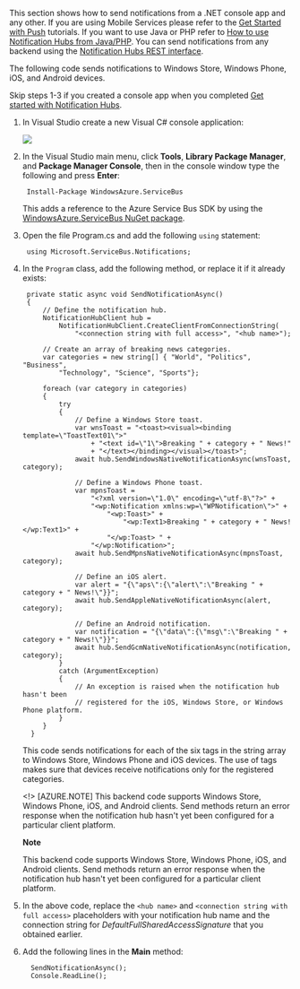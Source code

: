 
This section shows how to send notifications from a .NET console app and any other.
If you are using Mobile Services please refer to the [Get Started with Push](/documentation/articles/mobile-services-dotnet-backend-windows-store-dotnet-get-started-push/) tutorials. If you want to use Java or PHP refer to [How to use Notification Hubs from Java/PHP](/documentation/articles/notification-hubs-java-backend-how-to/). You can send notifications from any backend using the [Notification Hubs REST interface].

The following code sends notifications to Windows Store, Windows Phone, iOS, and Android devices. 

Skip steps 1-3 if you created a console app when you completed [Get started with Notification Hubs][get-started].

1. In Visual Studio create a new Visual C# console application: 

   	![][13]

2. In the Visual Studio main menu, click **Tools**, **Library Package Manager**, and **Package Manager Console**, then in the console window type the following and press **Enter**:

        Install-Package WindowsAzure.ServiceBus
 	
	This adds a reference to the Azure Service Bus SDK by using the <a href="http://nuget.org/packages/WindowsAzure.ServiceBus/">WindowsAzure.ServiceBus NuGet package</a>. 

3. Open the file Program.cs and add the following `using` statement:

        using Microsoft.ServiceBus.Notifications;

4. In the `Program` class, add the following method, or replace it if it already exists:

        private static async void SendNotificationAsync()
        {
			// Define the notification hub.
		    NotificationHubClient hub = 
				NotificationHubClient.CreateClientFromConnectionString(
					"<connection string with full access>", "<hub name>");
		
		    // Create an array of breaking news categories.
		    var categories = new string[] { "World", "Politics", "Business", 
		        "Technology", "Science", "Sports"};
		
            foreach (var category in categories)
            {
                try
                {
                    // Define a Windows Store toast.
                    var wnsToast = "<toast><visual><binding template=\"ToastText01\">" 
                        + "<text id=\"1\">Breaking " + category + " News!" 
                        + "</text></binding></visual></toast>";         
                    await hub.SendWindowsNativeNotificationAsync(wnsToast, category);

                    // Define a Windows Phone toast.
                    var mpnsToast =
                        "<?xml version=\"1.0\" encoding=\"utf-8\"?>" +
                        "<wp:Notification xmlns:wp=\"WPNotification\">" +
                            "<wp:Toast>" +
                                "<wp:Text1>Breaking " + category + " News!</wp:Text1>" +
                            "</wp:Toast> " +
                        "</wp:Notification>";         
                    await hub.SendMpnsNativeNotificationAsync(mpnsToast, category);

                    // Define an iOS alert.
                    var alert = "{\"aps\":{\"alert\":\"Breaking " + category + " News!\"}}";
                    await hub.SendAppleNativeNotificationAsync(alert, category);

					// Define an Android notification.
                    var notification = "{\"data\":{\"msg\":\"Breaking " + category + " News!\"}}";
                    await hub.SendGcmNativeNotificationAsync(notification, category);
                }
                catch (ArgumentException)
                {
                    // An exception is raised when the notification hub hasn't been 
                    // registered for the iOS, Windows Store, or Windows Phone platform. 
                }
            }
		 }

	This code sends notifications for each of the six tags in the string array to Windows Store, Windows Phone and iOS devices. The use of tags makes sure that devices receive notifications only for the registered categories.
	
	<!> [AZURE.NOTE] This backend code supports Windows Store, Windows Phone, iOS, and Android clients. Send methods return an error response when the notification hub hasn't yet been configured for a particular client platform.
	<div class="dev-callout"><strong>Note</strong> 
	<p>This backend code supports Windows Store, Windows Phone, iOS, and Android clients. Send methods return an error response when the notification hub hasn't yet been configured for a particular client platform. </p> 
	</div>

6. In the above code, replace the `<hub name>` and `<connection string with full access>` placeholders with your notification hub name and the connection string for *DefaultFullSharedAccessSignature* that you obtained earlier.

7. Add the following lines in the **Main** method:

         SendNotificationAsync();
		 Console.ReadLine();

<!-- Anchors -->
[From a console app]: #console
[From Mobile Services]: #mobile-services
[Run the app and generate notifications]: #test-app

<!-- Images. -->
[13]: ./media/notification-hubs-back-end/notification-hub-create-console-app.png

[15]: ./media/notification-hubs-back-end/notification-hub-scheduler1.png
[16]: ./media/notification-hubs-back-end/notification-hub-scheduler2.png

<!-- URLs. -->
[get-started]: /documentation/articles/notification-hubs-windows-store-dotnet-get-started/ 
[Use Notification Hubs to send notifications to users]: /documentation/articles/tutorial-notify-users-mobileservices
[Get started with Mobile Services]: /develop/mobile/tutorials/get-started/#create-new-service
[Azure Management Portal]: https://manage.windowsazure.cn/
[wns object]: https://msdn.microsoft.com/zh-cn/library/azure/jj860484.aspx
[Notification Hubs Guidance]: http://msdn.microsoft.com/zh-cn/library/jj927170.aspx
[Notification Hubs How-To for Windows Store]: http://msdn.microsoft.com/zh-cn/library/jj927172.aspx
[Notification Hubs REST interface]: http://msdn.microsoft.com/zh-cn/library/azure/dn223264.aspx
